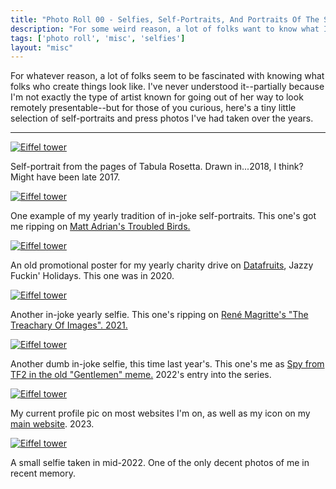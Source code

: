 ```yaml
---
title: "Photo Roll 00 - Selfies, Self-Portraits, And Portraits Of The Soul"
description: "For some weird reason, a lot of folks want to know what I look like. This photo roll is for them."  
tags: ['photo roll', 'misc', 'selfies']
layout: "misc"
---
```


For whatever reason, a lot of folks seem to be fascinated with knowing what folks who create things look like. I've never understood it--partially because I'm not exactly the type of artist known for going out of her way to look remotely presentable--but for those of you curious, here's a tiny little selection of self-portraits and press photos I've had taken over the years. 

<hr/>


<div class="floatcenter caption">
  <p><a href= "/photo/000/01.png"><img src="/photo/000/01.png" alt="Eiffel tower"></a></p>
  <p> Self-portrait from the pages of Tabula Rosetta. Drawn in...2018, I think? Might have been late 2017. </p>
</div>
<div class="floatcenter caption">
  <p><a href= "/photo/000/02.png"><img src="/photo/000/02.png" alt="Eiffel tower"></a></p>
  <p> One example of my yearly tradition of in-joke self-portraits. This one's got me ripping on <a href="https://www.mincingmockingbird.com/products/fatal-american-need-postcards-set-of-12-troubled-birds">Matt Adrian's Troubled Birds.</a> </p>
</div>
<div class="floatcenter caption">
  <p><a href= "/photo/000/03.png"><img src="/photo/000/03.png" alt="Eiffel tower"></a></p>
  <p> An old promotional poster for my yearly charity drive on <a href="https://datafruits.fm">Datafruits</a>, Jazzy Fuckin' Holidays. This one was in 2020.</p>
</div>
<div class="floatcenter caption">
  <p><a href= "/photo/000/04.png"><img src="/photo/000/04.png" alt="Eiffel tower"></a></p>
  <p> Another in-joke yearly selfie. This one's ripping on <a href="https://en.wikipedia.org/wiki/The_Treachery_of_Images">René Magritte's "The Treachary Of Images". 2021.</a></p>
</div>
<div class="floatcenter caption">
  <p><a href= "/photo/000/05.png"><img src="/photo/000/05.png" alt="Eiffel tower"></a></p>
  <p> Another dumb in-joke selfie, this time last year's. This one's me as <a href="https://knowyourmeme.com/memes/gentlemen">Spy from TF2 in the old "Gentlemen" meme.</a> 2022's entry into the series.  </p>
</div>
<div class="floatcenter caption">
  <p><a href= "/photo/000/06.jpg"><img src="/photo/000/06.png" alt="Eiffel tower"></a></p>
  <p> My current profile pic on most websites I'm on, as well as my icon on my <a href="https://sarahallenreed.com">main website</a>. 2023. </p>
</div>
<div class="floatcenter caption">
  <p><a href= "/photo/000/07.png"><img src="/photo/000/07.png" alt="Eiffel tower"></a></p>
  <p> A small selfie taken in mid-2022. One of the only decent photos of me in recent memory.</p>
</div>
<!--
<div class="floatcenter caption">
  <p><a href= "/photo/000/08.jpg"><img src="/photo/000/08.jpg" alt="Eiffel tower"></a></p>
  <p> The most recent photo taken of me without me breaking the camera in protest. Fall 2022. </p>
-->
</div>
